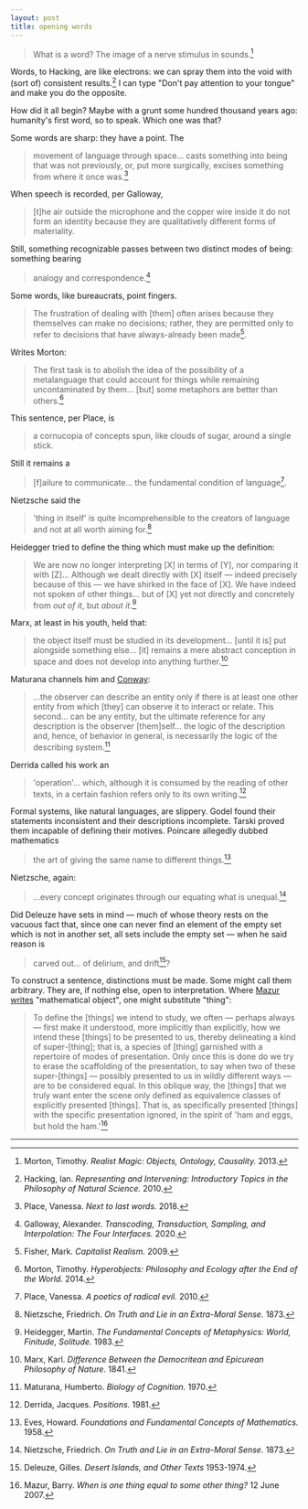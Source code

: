 ```yaml
---
layout: post
title: opening words
---
```


> What is a word? The image of a nerve stimulus in sounds.[^1]

Words, to Hacking, are like electrons: we can spray them into the void with (sort of) consistent results.[^2] I can type "Don't pay attention to your tongue" and make you do the opposite.

How did it all begin? Maybe with a grunt some hundred thousand years ago: humanity's first word, so to speak. Which one was that?

Some words are sharp: they have a point. The

> movement of language through space... casts something into being that was not previously, or, put more surgically, excises something from where it once was.[^3]

When speech is recorded, per Galloway,

> [t]he air outside the microphone and the copper wire inside it do not form an identity because they are qualitatively different forms of materiality.

Still, something recognizable passes between two distinct modes of being: something bearing

> analogy and correspondence.[^4]

Some words, like bureaucrats, point fingers.

> The frustration of dealing with [them] often arises because they themselves can make no decisions; rather, they are permitted only to refer to decisions that have always-already been made[^5].

 Writes Morton:

> The first task is to abolish the idea of the possibility of a metalanguage that could account for things while remaining uncontaminated by them... [but] some metaphors are better than others.[^6]

This sentence, per Place, is

> a cornucopia of concepts spun, like clouds of sugar, around a single stick.

Still it remains a

> [f]ailure to communicate... the fundamental condition of language[^7].

Nietzsche said the

> 'thing in itself' is quite incomprehensible to the creators of language and not at all worth aiming for.[^8]

Heidegger tried to define the thing which must make up the definition:

> We are now no longer interpreting [X] in terms of [Y], nor comparing it with [Z]... Although we dealt directly with [X] itself &mdash; indeed precisely because of this &mdash; we have shirked in the face of [X]. We have indeed not spoken of other things... but of [X] yet not directly and concretely from *out of it*, but *about it*.[^9]

Marx, at least in his youth, held that:

> the object itself must be studied in its development... [until it is] put alongside something else... [it] remains a mere abstract conception in space and does not develop into anything further.[^10]

Maturana channels him and [Conway](https://en.wikipedia.org/wiki/Conway%27s_law):

> ...the observer can describe an entity only if there is at least one other entity from which [they] can observe it to interact or relate. This second... can be any entity, but the ultimate reference for any description is the observer [them]self... the logic of the description and, hence, of behavior in general, is necessarily the logic of the describing system.[^11]

Derrida called his work an

> 'operation'... which, although it is consumed by the reading of other texts, in a certain fashion refers only to its own writing.[^12]

Formal systems, like natural languages, are slippery. Godel found their statements inconsistent and their descriptions incomplete. Tarski proved them incapable of defining their motives. Poincare allegedly dubbed mathematics

> the art of giving the same name to different things.[^13]

Nietzsche, again:

> ...every concept originates through our equating what is unequal.[^8]

Did Deleuze have sets in mind &mdash; much of whose theory rests on the vacuous fact that, since one can never find an element of the empty set which is not in another set, all sets include the empty set &mdash; when he said reason is

> carved out... of delirium, and drift[^14]?

To construct a sentence, distinctions must be made. Some might call them arbitrary. They are, if nothing else, open to interpretation. Where [Mazur writes](http://abel.math.harvard.edu/~mazur/preprints/when_is_one.pdf) "mathematical object", one might substitute "thing":

> To define the [things] we intend to study, we often &mdash; perhaps always &mdash; first make it understood, more implicitly than explicitly, how we intend these [things] to be presented to us, thereby delineating a kind of super-[thing]; that is, a species of [thing] garnished with a repertoire of modes of presentation. Only once this is done do we try to erase the scaffolding of the presentation, to say when two of these super-[things] &mdash; possibly presented to us in wildly different ways &mdash; are to be considered equal. In this oblique way, the [things] that we truly want enter the scene only defined as equivalence classes of explicitly presented [things]. That is, as specifically presented [things] with the specific presentation ignored, in the spirit of 'ham and eggs, but hold the ham.'[^15]

---

[^1]: Morton, Timothy. *Realist Magic: Objects, Ontology, Causality.* 2013.

[^2]: Hacking, Ian. *Representing and Intervening: Introductory Topics in the Philosophy of Natural Science.* 2010.

[^3]: Place, Vanessa. *Next to last words.* 2018.

[^4]: Galloway, Alexander. *Transcoding, Transduction, Sampling, and Interpolation: The Four Interfaces.* 2020.

[^5]: Fisher, Mark. *Capitalist Realism.* 2009.

[^6]: Morton, Timothy. *Hyperobjects: Philosophy and Ecology after the End of the World.* 2014.

[^7]: Place, Vanessa. *A poetics of radical evil.* 2010.

[^8]: Nietzsche, Friedrich. *On Truth and Lie in an Extra-Moral Sense.* 1873.

[^9]: Heidegger, Martin. *The Fundamental Concepts of Metaphysics: World, Finitude, Solitude.* 1983.

[^10]: Marx, Karl. *Difference Between the Democritean and Epicurean Philosophy of Nature.* 1841.

[^11]: Maturana, Humberto. *Biology of Cognition.* 1970.

[^12]: Derrida, Jacques. *Positions.* 1981.

[^13]: Eves, Howard. *Foundations and Fundamental Concepts of Mathematics.* 1958.

[^14]: Deleuze, Gilles. *Desert Islands, and Other Texts* 1953-1974.

[^15]: Mazur, Barry. *When is one thing equal to some other thing?* 12 June 2007.
